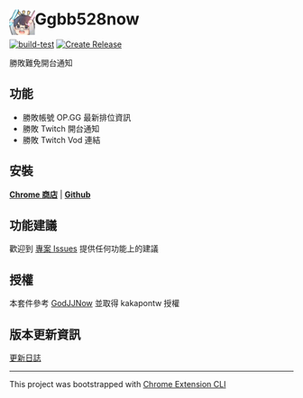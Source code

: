 # <img src="public/icons/icon_48.png" width="45" align="left"> Ggbb528now

[![build-test](https://github.com/ggbb528/ggbb528now/actions/workflows/build-test.yml/badge.svg)](https://github.com/ggbb528/ggbb528now/actions/workflows/build-test.yml) [![Create Release](https://github.com/ggbb528/ggbb528now/actions/workflows/create-release.yml/badge.svg)](https://github.com/ggbb528/ggbb528now/actions/workflows/create-release.yml)

勝敗難免開台通知

## 功能

- 勝敗帳號 OP.GG 最新排位資訊
- 勝敗 Twitch 開台通知
- 勝敗 Twitch Vod 連結

## 安裝

[**Chrome 商店**](https://chrome.google.com/webstore/detail/ggbb528now/dhhfpfobgcgjpecokdfpdjnkhejelfko) | [**Github**](https://github.com/ggbb528/ggbb528now/releases/latest)

## 功能建議

歡迎到 [專案 Issues](https://github.com/ggbb528/ggbb528now/issues) 提供任何功能上的建議

## 授權

本套件參考 [GodJJNow](https://github.com/kakapontw/GodJJNow) 並取得 kakapontw 授權

## 版本更新資訊

[更新日誌](CHANGELOG.md)

---

This project was bootstrapped with [Chrome Extension CLI](https://github.com/dutiyesh/chrome-extension-cli)
